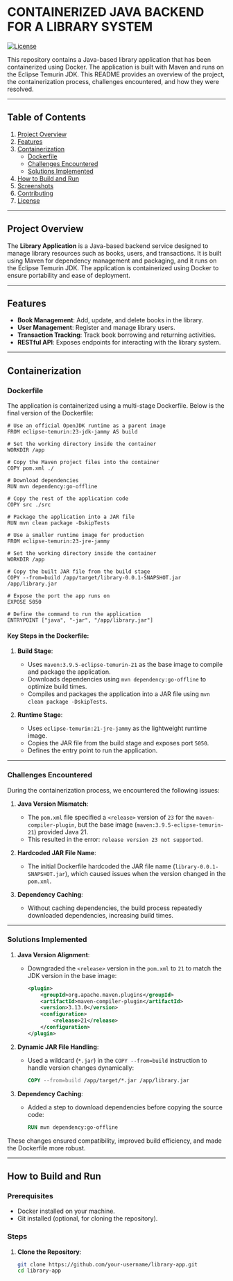 # CONTAINERIZED JAVA BACKEND FOR A LIBRARY SYSTEM

[![License](https://img.shields.io/badge/license-MIT-blue.svg)](LICENSE)

This repository contains a Java-based library application that has been containerized using Docker. The application is built with Maven and runs on the Eclipse Temurin JDK. This README provides an overview of the project, the containerization process, challenges encountered, and how they were resolved.

---

## Table of Contents

1. [Project Overview](#project-overview)
2. [Features](#features)
3. [Containerization](#containerization)
   - [Dockerfile](#dockerfile)
   - [Challenges Encountered](#challenges-encountered)
   - [Solutions Implemented](#solutions-implemented)
4. [How to Build and Run](#how-to-build-and-run)
5. [Screenshots](#screenshots)
6. [Contributing](#contributing)
7. [License](#license)

---

## Project Overview

The **Library Application** is a Java-based backend service designed to manage library resources such as books, users, and transactions. It is built using Maven for dependency management and packaging, and it runs on the Eclipse Temurin JDK. The application is containerized using Docker to ensure portability and ease of deployment.

---

## Features

- **Book Management**: Add, update, and delete books in the library.
- **User Management**: Register and manage library users.
- **Transaction Tracking**: Track book borrowing and returning activities.
- **RESTful API**: Exposes endpoints for interacting with the library system.

---

## Containerization

### Dockerfile

The application is containerized using a multi-stage Dockerfile. Below is the final version of the Dockerfile:

```
# Use an official OpenJDK runtime as a parent image
FROM eclipse-temurin:23-jdk-jammy AS build

# Set the working directory inside the container
WORKDIR /app

# Copy the Maven project files into the container
COPY pom.xml ./

# Download dependencies
RUN mvn dependency:go-offline

# Copy the rest of the application code
COPY src ./src

# Package the application into a JAR file
RUN mvn clean package -DskipTests

# Use a smaller runtime image for production
FROM eclipse-temurin:23-jre-jammy

# Set the working directory inside the container
WORKDIR /app

# Copy the built JAR file from the build stage
COPY --from=build /app/target/library-0.0.1-SNAPSHOT.jar /app/library.jar

# Expose the port the app runs on
EXPOSE 5050

# Define the command to run the application
ENTRYPOINT ["java", "-jar", "/app/library.jar"]
```

#### Key Steps in the Dockerfile:
1. **Build Stage**:
   - Uses `maven:3.9.5-eclipse-temurin-21` as the base image to compile and package the application.
   - Downloads dependencies using `mvn dependency:go-offline` to optimize build times.
   - Compiles and packages the application into a JAR file using `mvn clean package -DskipTests`.

2. **Runtime Stage**:
   - Uses `eclipse-temurin:21-jre-jammy` as the lightweight runtime image.
   - Copies the JAR file from the build stage and exposes port `5050`.
   - Defines the entry point to run the application.

---

### Challenges Encountered

During the containerization process, we encountered the following issues:

1. **Java Version Mismatch**:
   - The `pom.xml` file specified a `<release>` version of `23` for the `maven-compiler-plugin`, but the base image (`maven:3.9.5-eclipse-temurin-21`) provided Java 21.
   - This resulted in the error: `release version 23 not supported`.

2. **Hardcoded JAR File Name**:
   - The initial Dockerfile hardcoded the JAR file name (`library-0.0.1-SNAPSHOT.jar`), which caused issues when the version changed in the `pom.xml`.

3. **Dependency Caching**:
   - Without caching dependencies, the build process repeatedly downloaded dependencies, increasing build times.

---

### Solutions Implemented

1. **Java Version Alignment**:
   - Downgraded the `<release>` version in the `pom.xml` to `21` to match the JDK version in the base image:
     ```xml
     <plugin>
         <groupId>org.apache.maven.plugins</groupId>
         <artifactId>maven-compiler-plugin</artifactId>
         <version>3.13.0</version>
         <configuration>
             <release>21</release>
         </configuration>
     </plugin>
     ```

2. **Dynamic JAR File Handling**:
   - Used a wildcard (`*.jar`) in the `COPY --from=build` instruction to handle version changes dynamically:
     ```dockerfile
     COPY --from=build /app/target/*.jar /app/library.jar
     ```

3. **Dependency Caching**:
   - Added a step to download dependencies before copying the source code:
     ```dockerfile
     RUN mvn dependency:go-offline
     ```

These changes ensured compatibility, improved build efficiency, and made the Dockerfile more robust.

---

## How to Build and Run

### Prerequisites
- Docker installed on your machine.
- Git installed (optional, for cloning the repository).

### Steps

1. **Clone the Repository**:
   ```bash
   git clone https://github.com/your-username/library-app.git
   cd library-app
